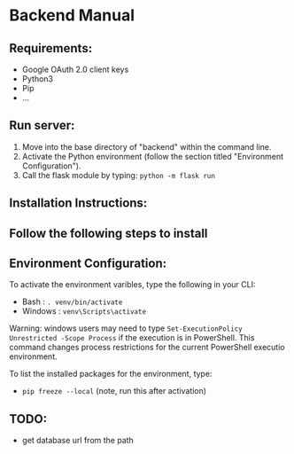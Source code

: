 # Backend Manual

## Requirements:

- Google OAuth 2.0 client keys
- Python3
- Pip
- ...

## Run server:

1. Move into the base directory of "backend" within the command line.
2. Activate the Python environment (follow the section titled "Environment Configuration").
3. Call the flask module by typing: `python -m flask run`

## Installation Instructions:

Follow the following steps to install
- 

## Environment Configuration:

To activate the environment varibles, type the following in your CLI:
- Bash : `. venv/bin/activate`
- Windows : `venv\Scripts\activate`

Warning: windows users may need to type `Set-ExecutionPolicy Unrestricted -Scope Process` if the execution is in PowerShell. This command changes process restrictions for the current PowerShell executio environment.

To list the installed packages for the environment, type:
- `pip freeze --local` (note, run this after activation)

## TODO:

- get database url from the path